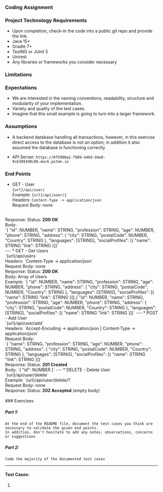 ### Coding Assignment

### Project Technology Requirements
* Upon completion, check-in the code into a public git repo and provide the link.
* Java 15+
* Gradle 7+
* TestNG or JUnit 5
* Unirest
* Any libraries or frameworks you consider necessary

### Limitations



### Expectations
* We are interested in the naming conventions, readability, structure and modularity of your implementation. 
* Variety and quality of the test cases.
* Imagine that this small example is going to turn into a larger framework.

### Assumptions

* A backend database handling all transactions, however, in this exercise direct access to the database is not an option; in addition it also assumed the database is functioning correctly<br>


* API Server: `https://0f5900a2-f989-449d-94e8-9c63893d0c86.mock.pstmn.io`

### End Points


* GET - User<br>
`{url}/api/user/`<br>
Example: `{url}/api/user/1` <br>
Headers: `Content-Type -> application/json` <br>
Request Body: none
<br>
Response: Status: <b>200 OK</b><br>
Body: <br>
`{
"id": NUMBER,
"name": STRING,
"profession": STRING,
"age": NUMBER,
"phone": STRING,
"address": {
"city": STRING,
"postalCode": NUMBER,
"Country": STRING
},
"languages": [STRING],
"socialProfiles": [{
"name": STRING
"link": STRING
}]}`
<br>
---
* GET - Get Users<br>
`{url}/api/users`<br>
Headers: `Content-Type -> application/json` <br>
Request Body: none
<br>
Response: Status: <b>200 OK</b><br>
Body: Array of Users <br>
Example: `{
"id": NUMBER,
"name": STRING,
"profession": STRING,
"age": NUMBER,
"phone": STRING,
"address": {
"city": STRING,
"postalCode": NUMBER,
"Country": STRING
},
"languages": [STRING],
"socialProfiles": [{
"name": STRING
"link": STRING
}]},{
"id": NUMBER,
"name": STRING,
"profession": STRING,
"age": NUMBER,
"phone": STRING,
"address": {
"city": STRING,
"postalCode": NUMBER,
"Country": STRING
},
"languages": [STRING],
"socialProfiles": [{
"name": STRING
"link": STRING
}]}`
---
* POST - Add User <br>
`{url}/api/user/add` <br>
Headers: `Accept-Encoding -> application/json | Content-Type -> application/json` <br>
Request Body: <br>
`{
"name": STRING,
"profession": STRING,
"age": NUMBER,
"phone": STRING,
"address": {
"city": STRING,
"postalCode": NUMBER,
"Country": STRING
},
"languages": [STRING],
"socialProfiles": [{
"name": STRING
"link": STRING
}]}`
<br>
Response: Status: <b>201 Created</b> <br>
Body: `{
"id": NUMBER
}`
---
* DELETE - Delete User <br>
`{url}/api/user/delete` <br>
Example: `{url}/api/user/delete/1` <br>
Request Body: none
<br>
Response: Status: <b>202 Accepted</b> (empty body)
<br><br>
### Exercises


##### Part 1: 

`At the end of the README file, document the test cases you think are necessary to validate the given end points.`<br>
`In addition, don't hesitate to add any notes, observations, concerns or suggestions`

##### Part 2: 

`Code the majority of the documented test cases` 

<hr>

#### Test Cases:

1. 


